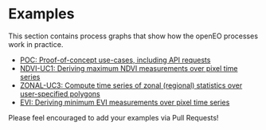 # Examples

This section contains process graphs that show how the openEO processes work in practice.

* [POC: Proof-of-concept use-cases, including API requests](poc.md)
* [NDVI-UC1: Deriving maximum NDVI measurements over pixel time series](ndvi-uc1/README.md)
* [ZONAL-UC3: Compute time series of zonal (regional) statistics over user-specified polygons](zonal-uc3/README.md)
* [EVI: Deriving minimum EVI measurements over pixel time series](evi/README.md)

Please feel encouraged to add your examples via Pull Requests!